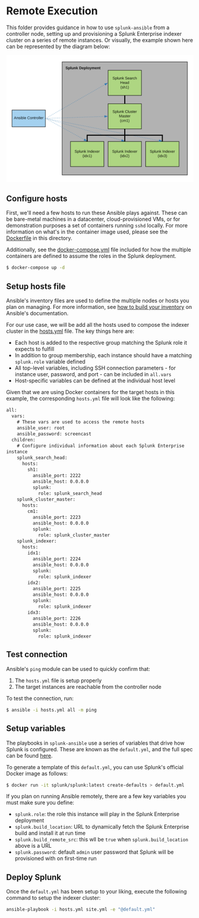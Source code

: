 # Remote Execution
This folder provides guidance in how to use `splunk-ansible` from a controller node, setting up and provisioning a Splunk Enterprise indexer cluster on a series of remote instances. Or visually, the example shown here can be represented by the diagram below:

![diagram](./remote-diagram.png)

## Configure hosts
First, we'll need a few hosts to run these Ansible plays against. These can be bare-metal machines in a datacenter, cloud-provisioned VMs, or for demonstration purposes a set of containers running `sshd` locally. For more information on what's in the container image used, please see the [Dockerfile](./Dockerfile) in this directory.

Additionally, see the [docker-compose.yml](./docker-compose.yml) file included for how the multiple containers are defined to assume the roles in the Splunk deployment.
```bash
$ docker-compose up -d
```

## Setup hosts file
Ansible's inventory files are used to define the multiple nodes or hosts you plan on managing. For more information, see [how to build your inventory](https://docs.ansible.com/ansible/latest/user_guide/intro_inventory.html#inventory-basics-formats-hosts-and-groups) on Ansible's documentation. 

For our use case, we will be add all the hosts used to compose the indexer cluster in the [hosts.yml](./hosts.yml) file. The key things here are:
* Each host is added to the respective group matching the Splunk role it expects to fulfill
* In addition to group membership, each instance should have a matching `splunk.role` variable defined
* All top-level variables, including SSH connection parameters - for instance user, password, and port - can be included in `all.vars`
* Host-specific variables can be defined at the individual host level

Given that we are using Docker containers for the target hosts in this example, the corresponding `hosts.yml` file will look like the following:
```
all:
  vars:
    # These vars are used to access the remote hosts
    ansible_user: root
    ansible_password: screencast
  children:
    # Configure individual information about each Splunk Enterprise instance
    splunk_search_head:
      hosts:
        sh1:
          ansible_port: 2222
          ansible_host: 0.0.0.0
          splunk:
            role: splunk_search_head
    splunk_cluster_master:
      hosts:
        cm1:
          ansible_port: 2223
          ansible_host: 0.0.0.0
          splunk:
            role: splunk_cluster_master
    splunk_indexer:
      hosts:
        idx1:
          ansible_port: 2224
          ansible_host: 0.0.0.0
          splunk:
            role: splunk_indexer
        idx2:
          ansible_port: 2225
          ansible_host: 0.0.0.0
          splunk:
            role: splunk_indexer
        idx3:
          ansible_port: 2226
          ansible_host: 0.0.0.0
          splunk:
            role: splunk_indexer
```

## Test connection
Ansible's `ping` module can be used to quickly confirm that:
1. The `hosts.yml` file is setup properly
2. The target instances are reachable from the controller node

To test the connection, run:
```bash
$ ansible -i hosts.yml all -m ping
```

## Setup variables
The playbooks in `splunk-ansible` use a series of variables that drive how Splunk is configured. These are known as the `default.yml`, and the full spec can be found [here](https://github.com/splunk/splunk-ansible/blob/develop/inventory/splunk_defaults_linux.yml).

To generate a template of this `default.yml`, you can use Splunk's official Docker image as follows:
```bash
$ docker run -it splunk/splunk:latest create-defaults > default.yml
```

If you plan on running Ansible remotely, there are a few key variables you must make sure you define:
* `splunk.role`: the role this instance will play in the Splunk Enterprise deployment
* `splunk.build_location`: URL to dynamically fetch the Splunk Enterprise build and install it at run time
* `splunk.build_remote_src`: this wll be `true` when `splunk.build_location` above is a URL
* `splunk.password`: default `admin` user password that Splunk will be provisioned with on first-time run

## Deploy Splunk
Once the `default.yml` has been setup to your liking, execute the following command to setup the indexer cluster:
```bash
ansible-playbook -i hosts.yml site.yml -e "@default.yml"
```
